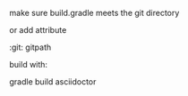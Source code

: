 make sure build.gradle meets the git directory

or add attribute 

:git: gitpath

build with:

gradle build asciidoctor